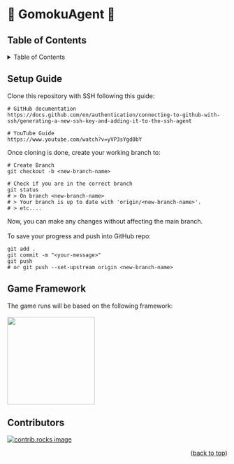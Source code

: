 <a id="readme-top"></a>

# 🤖 GomokuAgent 🤖

## Table of Contents

<details>
  <summary>Table of Contents</summary>
  <ol>
    <li><a href="#setup-guide">Setup Guide</a></li>
    <li><a href="#game-framework">Game Framework</a></li>
    <li><a href="#contributors">Contributors</a></li>
  </ol>
</details>

## Setup Guide

<a id="setup-guide"></a>
Clone this repository with SSH following this guide:
```
# GitHub documentation
https://docs.github.com/en/authentication/connecting-to-github-with-ssh/generating-a-new-ssh-key-and-adding-it-to-the-ssh-agent

# YouTube Guide
https://www.youtube.com/watch?v=yVP3sYgd0bY
```

Once cloning is done, create your working branch to:
```
# Create Branch
git checkout -b <new-branch-name>

# Check if you are in the correct branch
git status
# > On branch <new-branch-name>
# > Your branch is up to date with 'origin/<new-branch-name>'.
# > etc....
```
Now, you can make any changes without affecting the main branch. <br/><br/>
To save your progress and push into GitHub repo:
```
git add .
git commit -m "<your-message>"
git push
# or git push --set-upstream origin <new-branch-name>
```



## Game Framework

<a id="game-framework"></a>
The game runs will be based on the following framework: <br/><br/>
<a href = "https://github.com/sitfoxfly/gomoku-ai" target="_blank">
  <img height = "200" src = "https://github-readme-stats.vercel.app/api/pin/?username=sitfoxfly&repo=gomoku-ai">
</a>

## Contributors

<a id="contributors"></a>
<a href="https://github.com/alexanderwilly/GomokuAgent/graphs/contributors">
  <img src="https://contrib.rocks/image?repo=alexanderwilly/GomokuAgent" alt="contrib.rocks image" />
</a>

<p align="right">(<a href="#readme-top">back to top</a>)</p>


